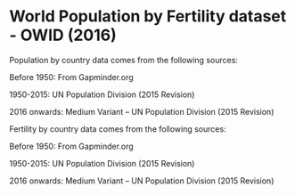 # World Population by Fertility dataset - OWID (2016)

Population by country data comes from the following sources:

Before 1950: From Gapminder.org

1950-2015: UN Population Division (2015 Revision)

2016 onwards: Medium Variant – UN Population Division (2015 Revision)

Fertility by country data comes from the following sources:

Before 1950: From Gapminder.org

1950-2015: UN Population Division (2015 Revision)

2016 onwards: Medium Variant – UN Population Division (2015 Revision)